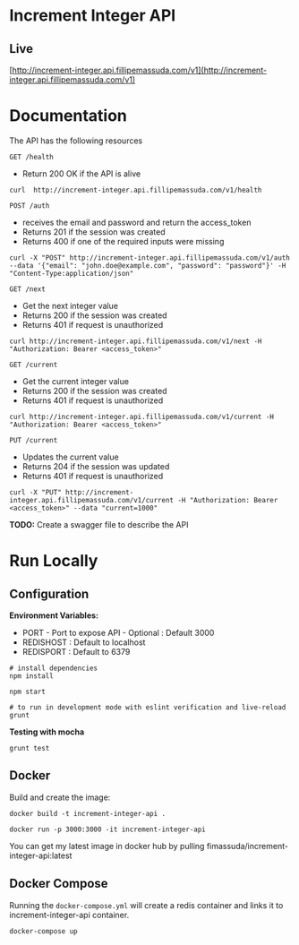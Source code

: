 # Increment Integer API

## Live
[http://increment-integer.api.fillipemassuda.com/v1](http://increment-integer.api.fillipemassuda.com/v1)

# Documentation
The API has the following resources

`GET /health`
* Return 200 OK if the API is alive
```
curl  http://increment-integer.api.fillipemassuda.com/v1/health 
```

`POST /auth`
* receives the email and password and return the access_token
* Returns 201 if the session was created
* Returns 400 if one of the required inputs were missing
```
curl -X "POST" http://increment-integer.api.fillipemassuda.com/v1/auth --data '{"email": "john.doe@example.com", "password": "password"}' -H "Content-Type:application/json"
```

`GET /next`
* Get the next integer value
* Returns 200 if the session was created
* Returns 401 if request is unauthorized
```
curl http://increment-integer.api.fillipemassuda.com/v1/next -H "Authorization: Bearer <access_token>"
```

`GET /current`
* Get the current integer value
* Returns 200 if the session was created
* Returns 401 if request is unauthorized
```
curl http://increment-integer.api.fillipemassuda.com/v1/current -H "Authorization: Bearer <access_token>"
```

`PUT /current`
* Updates the current value
* Returns 204 if the session was updated
* Returns 401 if request is unauthorized
```
curl -X "PUT" http://increment-integer.api.fillipemassuda.com/v1/current -H "Authorization: Bearer <access_token>" --data "current=1000"
```

**TODO:** Create a swagger file to describe the API

# Run Locally
## Configuration
**Environment Variables:**
- PORT - Port to expose API - Optional : Default 3000
- REDISHOST : Default to localhost
- REDISPORT : Default to 6379

```
# install dependencies
npm install

npm start

# to run in development mode with eslint verification and live-reload
grunt

```
**Testing with mocha**
```
grunt test
```

## Docker

Build and create the image:

```
docker build -t increment-integer-api .

docker run -p 3000:3000 -it increment-integer-api
```

You can get my latest image in docker hub by pulling fimassuda/increment-integer-api:latest

## Docker Compose

Running the `docker-compose.yml` will create a redis container and links it to increment-integer-api container.

```
docker-compose up
```
